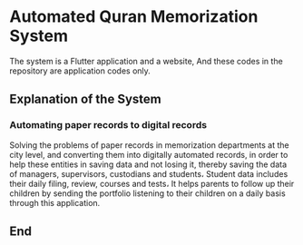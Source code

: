 # Automated Quran Memorization System
The system is a Flutter application and a website,
And these codes in the repository are application codes only.

## Explanation of the System
### Automating paper records to digital records

Solving the problems of paper records in memorization departments at the city level, 
and converting them into digitally automated records, 
in order to help these entities in saving data and not losing it, 
thereby saving the data of managers, supervisors, custodians and students،
Student data includes their daily filing, review, courses and tests،
It helps parents to follow up their children by sending the portfolio listening 
to their children on a daily basis through this application.

## End 
